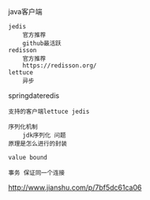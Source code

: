 

java客户端

    jedis
        官方推荐
        github最活跃
    redisson
        官方推荐
        https://redisson.org/
    lettuce
        异步

springdateredis

    支持的客户端lettuce jedis
    
    序列化机制
        jdk序列化 问题
    原理是怎么进行的封装 
    
    value bound
    
    事务 保证同一个连接



http://www.jianshu.com/p/7bf5dc61ca06



